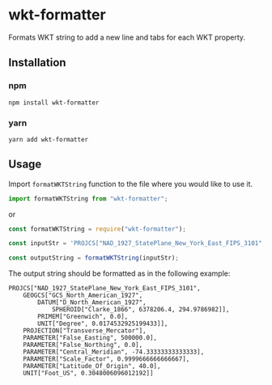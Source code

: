#  wkt-formatter
Formats WKT string to add a new line and tabs for each WKT property.

## Installation
### npm
`npm install wkt-formatter`

### yarn
`yarn add wkt-formatter`

## Usage
Import `formatWKTString` function to the file where you would like to use it.

```js
import formatWKTString from "wkt-formatter";
```

or 

```js
const formatWKTString = require("wkt-formatter");
```

```js
const inputStr = 'PROJCS["NAD_1927_StatePlane_New_York_East_FIPS_3101",GEOGCS["GCS_North_American_1927",DATUM["D_North_American_1927",SPHEROID["Clarke_1866",6378206.4,294.9786982]],PRIMEM["Greenwich",0.0],UNIT["Degree",0.0174532925199433]],PROJECTION["Transverse_Mercator"],PARAMETER["False_Easting",500000.0],PARAMETER["False_Northing",0.0],PARAMETER["Central_Meridian",-74.33333333333333],PARAMETER["Scale_Factor",0.9999666666666667],PARAMETER["Latitude_Of_Origin",40.0],UNIT["Foot_US",0.3048006096012192]]'

const outputString = formatWKTString(inputStr);
```

The output string should be formatted as in the following example:
```
PROJCS["NAD_1927_StatePlane_New_York_East_FIPS_3101", 
	GEOGCS["GCS_North_American_1927", 
		DATUM["D_North_American_1927", 
			SPHEROID["Clarke_1866", 6378206.4, 294.9786982]], 
		PRIMEM["Greenwich", 0.0], 
		UNIT["Degree", 0.0174532925199433]], 
	PROJECTION["Transverse_Mercator"], 
	PARAMETER["False_Easting", 500000.0], 
	PARAMETER["False_Northing", 0.0], 
	PARAMETER["Central_Meridian", -74.33333333333333], 
	PARAMETER["Scale_Factor", 0.9999666666666667], 
	PARAMETER["Latitude_Of_Origin", 40.0], 
	UNIT["Foot_US", 0.3048006096012192]]
```